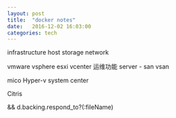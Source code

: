 ```yaml
---
layout: post
title:  "docker notes"
date:   2016-12-02 16:03:00
categories: tech
---
```

infrastructure
host
storage
network


vmware vsphere
esxi
vcenter 运维功能
server - san
vsan

mico
Hyper-v
system center

Citris

&& d.backing.respond_to?(:fileName)

